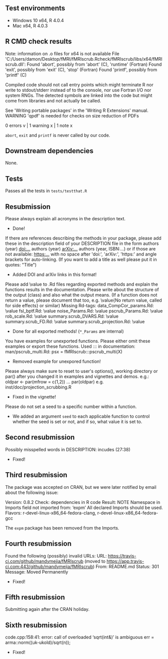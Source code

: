 ## Test environments

* Windows 10 x64, R 4.0.4
* Mac x64, R 4.0.3

## R CMD check results

  Note: information on .o files for x64 is not available
  File 'C:/Users/damon/Desktop/fMRI/fMRIscrub.Rcheck/fMRIscrub/libs/x64/fMRIscrub.dll':
    Found 'abort', possibly from 'abort' (C), 'runtime' (Fortran)
    Found 'exit', possibly from 'exit' (C), 'stop' (Fortran)
    Found 'printf', possibly from 'printf' (C)
  
  Compiled code should not call entry points which might terminate R nor
  write to stdout/stderr instead of to the console, nor use Fortran I/O
  nor system RNGs. The detected symbols are linked into the code but
  might come from libraries and not actually be called.
  
  See 'Writing portable packages' in the 'Writing R Extensions' manual.
   WARNING
  'qpdf' is needed for checks on size reduction of PDFs

0 errors v | 1 warning x | 1 note x

`abort`, `exit` and `printf` is never called by our code.

## Downstream dependencies

None.

## Tests

Passes all the tests in `tests/testthat.R`

## Resubmission

Please always explain all acronyms in the description text.

* Done!

If there are references describing the methods in your package, please
add these in the description field of your DESCRIPTION file in the form
authors (year) <doi:...>
authors (year) <arXiv:...>
authors (year, ISBN:...)
or if those are not available: <https:...>
with no space after 'doi:', 'arXiv:', 'https:' and angle brackets for
auto-linking.
(If you want to add a title as well please put it in quotes: "Title")

* Added DOI and arXiv links in this format!

Please add \value to .Rd files regarding exported methods and explain
the functions results in the documentation. Please write about the
structure of the output (class) and also what the output means. (If a
function does not return a value, please document that too, e.g.
\value{No return value, called for side effects} or similar)
Missing Rd-tags:
      data_CompCor_params.Rd: \value
      fsl_bptf.Rd: \value
      noise_Params.Rd: \value
      pscrub_Params.Rd: \value
      rob_scale.Rd: \value
      summary.scrub_DVARS.Rd: \value
      summary.scrub_FD.Rd: \value
      summary.scrub_projection.Rd: \value

* Done for all exported methods! (`*_Params` are internal)

You have examples for unexported functions.
Please either omit these examples or export these functions.
Used ::: in documentation:
      man/pscrub_multi.Rd:
         psx = fMRIscrub:::pscrub_multi(X)

* Removed example for unexpored function!

Please always make sure to reset to user's options(), working directory
or par() after you changed it in examples and vignettes and demos.
e.g.:
oldpar <- par(mfrow = c(1,2))
...
par(oldpar)
e.g. inst/doc/projection_scrubbing.R

* Fixed in the vignette!

Please do not set a seed to a specific number within a function.

* We added an argument `seed` to each applicable function to control whether
  the seed is set or not, and if so, what value it is set to.

## Second resubmission

   Possibly misspelled words in DESCRIPTION:
     incudes (27:38)

* Fixed!

## Third resubmission

The package was accepted on CRAN, but we were later notified by email about the following issue:

Version: 0.8.2
Check: dependencies in R code
Result: NOTE
    Namespace in Imports field not imported from: ‘expm’
     All declared Imports should be used.
Flavors: r-devel-linux-x86_64-fedora-clang, r-devel-linux-x86_64-fedora-gcc

The `expm` package has been removed from the Imports.

## Fourth resubmission

   Found the following (possibly) invalid URLs:
     URL: https://travis-ci.com/github/mandymejia/fMRIscrub (moved to
https://app.travis-ci.com:443/github/mandymejia/fMRIscrub)
       From: README.md
       Status: 301
       Message: Moved Permanently

* Fixed!

## Fifth resubmission

Submitting again after the CRAN holiday.

## Sixth resubmission

  code.cpp:158:41: error: call of overloaded ‘sqrt(int&)’ is ambiguous
          err = arma::norm((uk-ukold)/sqrt(n));

* Fixed!